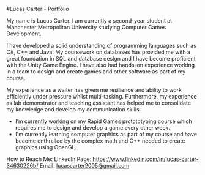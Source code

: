 #Lucas Carter - Portfolio

My name is Lucas Carter. I am currently a second-year student at Manchester Metropolitan University studying Computer Games Development. 

I have developed a solid understanding of programming languages such as C#, C++ and Java. My coursework on databases has provided me with a great foundation in SQL and database design and I have become proficient with the Unity Game Engine. I have also had hands-on experience working in a team to design and create games and other software as part of my course.

My experience as a waiter has given me resilience and ability to work efficiently under pressure whilst multi-tasking. Furthermore, my experience as lab demonstrator and teaching assistant has helped me to consolidate my knowledge and develop my communication skills.


- I’m currently working on my Rapid Games protototyping course which requires me to design and develop a game every other week.
- I'm currently learning computer graphics as part of my course and have become enthralled by the complex math and C++ needed to create graphics using OpenGL.

How to Reach Me:
LinkedIn Page: https://www.linkedin.com/in/lucas-carter-34630226b/
Email: lucascarter2005@gmail.com



